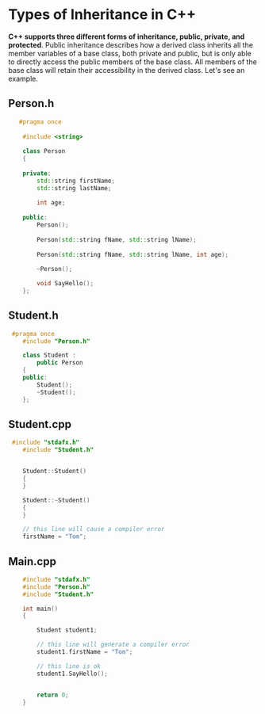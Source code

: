 # Types of Inheritance in C++
**C++ supports three different forms of inheritance, public, private, and protected**. 
Public inheritance describes how a derived class inherits all the member variables 
of a base class, both private and public, but is only able to directly access the public 
members of the base class.  All members of the base class will retain their accessibility
in the derived class.  Let's see an example.

## Person.h
```cpp
   #pragma once
    
    #include <string>
    
    class Person
    {
    
    private:
        std::string firstName;
        std::string lastName;
    
        int age;
    
    public:
        Person();
    
        Person(std::string fName, std::string lName);
    
        Person(std::string fName, std::string lName, int age);
    
        ~Person();

        void SayHello();
    };
```
## Student.h
```cpp
 #pragma once
    #include "Person.h"

    class Student :
        public Person
    {
    public:
        Student();
        ~Student();
    };
```
## Student.cpp
```cpp
 #include "stdafx.h"
    #include "Student.h"


    Student::Student()
    {
    }

    Student::~Student()
    {
    }

    // this line will cause a compiler error    
    firstName = "Tom";
```
## Main.cpp
```cpp
    #include "stdafx.h"
    #include "Person.h"
    #include "Student.h"

    int main()
    {

        Student student1;

        // this line will generate a compiler error
        student1.firstName = "Tom";

        // this line is ok
        student1.SayHello();


        return 0;
    }
```
